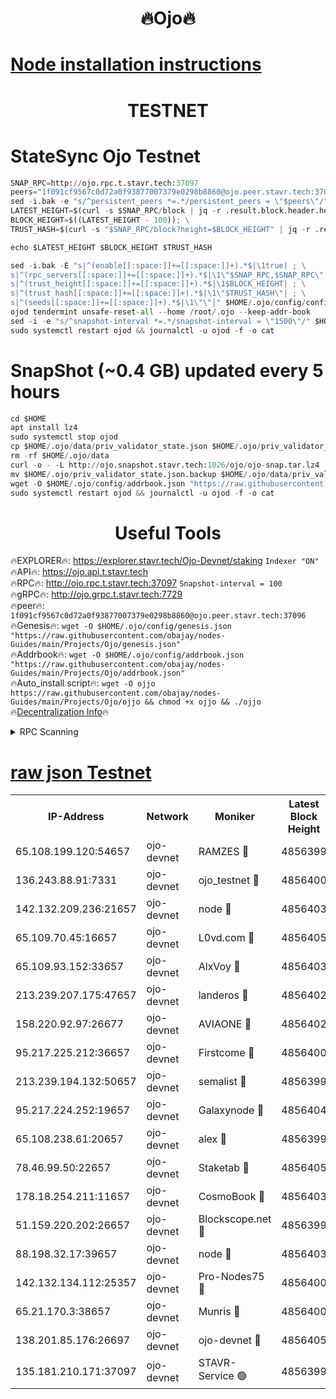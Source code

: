 <h1 align="center"> 🔥Ojo🔥</h1>

[Node installation instructions](https://github.com/obajay/nodes-Guides/tree/main/Projects/Ojo)
=

<h1 align="center"> TESTNET</h1>

# StateSync Ojo Testnet
```python
SNAP_RPC=http://ojo.rpc.t.stavr.tech:37097
peers="1f091cf9567c0d72a0f93877007379e0298b8860@ojo.peer.stavr.tech:37096"
sed -i.bak -e "s/^persistent_peers *=.*/persistent_peers = \"$peers\"/" $HOME/.ojo/config/config.toml
LATEST_HEIGHT=$(curl -s $SNAP_RPC/block | jq -r .result.block.header.height); \
BLOCK_HEIGHT=$((LATEST_HEIGHT - 100)); \
TRUST_HASH=$(curl -s "$SNAP_RPC/block?height=$BLOCK_HEIGHT" | jq -r .result.block_id.hash)

echo $LATEST_HEIGHT $BLOCK_HEIGHT $TRUST_HASH

sed -i.bak -E "s|^(enable[[:space:]]+=[[:space:]]+).*$|\1true| ; \
s|^(rpc_servers[[:space:]]+=[[:space:]]+).*$|\1\"$SNAP_RPC,$SNAP_RPC\"| ; \
s|^(trust_height[[:space:]]+=[[:space:]]+).*$|\1$BLOCK_HEIGHT| ; \
s|^(trust_hash[[:space:]]+=[[:space:]]+).*$|\1\"$TRUST_HASH\"| ; \
s|^(seeds[[:space:]]+=[[:space:]]+).*$|\1\"\"|" $HOME/.ojo/config/config.toml
ojod tendermint unsafe-reset-all --home /root/.ojo --keep-addr-book
sed -i -e "s/^snapshot-interval *=.*/snapshot-interval = \"1500\"/" $HOME/.ojo/config/app.toml
sudo systemctl restart ojod && journalctl -u ojod -f -o cat
```
# SnapShot (~0.4 GB) updated every 5 hours
```python
cd $HOME
apt install lz4
sudo systemctl stop ojod
cp $HOME/.ojo/data/priv_validator_state.json $HOME/.ojo/priv_validator_state.json.backup
rm -rf $HOME/.ojo/data
curl -o - -L http://ojo.snapshot.stavr.tech:1026/ojo/ojo-snap.tar.lz4 | lz4 -c -d - | tar -x -C $HOME/.ojo --strip-components 2
mv $HOME/.ojo/priv_validator_state.json.backup $HOME/.ojo/data/priv_validator_state.json
wget -O $HOME/.ojo/config/addrbook.json "https://raw.githubusercontent.com/obajay/nodes-Guides/main/Projects/Ojo/addrbook.json"
sudo systemctl restart ojod && journalctl -u ojod -f -o cat
```
 <h1 align="center"> Useful Tools</h1>

🔥EXPLORER🔥:        https://explorer.stavr.tech/Ojo-Devnet/staking        `Indexer "ON"` \
🔥API🔥:                     https://ojo.api.t.stavr.tech \
🔥RPC🔥:                    http://ojo.rpc.t.stavr.tech:37097              `Snapshot-interval = 100` \
🔥gRPC🔥:                  http://ojo.grpc.t.stavr.tech:7729 \
🔥peer🔥:                   `1f091cf9567c0d72a0f93877007379e0298b8860@ojo.peer.stavr.tech:37096` \
🔥Genesis🔥:    ```wget -O $HOME/.ojo/config/genesis.json "https://raw.githubusercontent.com/obajay/nodes-Guides/main/Projects/Ojo/genesis.json"``` \
🔥Addrbook🔥:    ```wget -O $HOME/.ojo/config/addrbook.json "https://raw.githubusercontent.com/obajay/nodes-Guides/main/Projects/Ojo/addrbook.json"``` \
🔥Auto_install script🔥: ```wget -O ojjo https://raw.githubusercontent.com/obajay/nodes-Guides/main/Projects/Ojo/ojjo && chmod +x ojjo && ./ojjo``` \
🔥[Decentralization Info](https://github.com/obajay/StateSync-snapshots/tree/main/Projects/Ojo/Decentralization)🔥



<details>
<summary>RPC Scanning</summary>

<h2 align="center"> We scan nodes in real time every 4 hours. And we provide the final result of RPC endpoints.
We cannot influence the operation of these nodes in any way. </h2>


```python
If Voting Power is higher than 0 --> then the Node is a validator of the network and may be subject to attack and be a potential threat to the chain.
```
```python
We marked such validators with a red symbol
```

</details>

[raw json Testnet](https://rpc-check.ojot.stavr.tech/ojot/rpc-ojot-result.json)
=


<table><tr><th>IP-Address</th><th>Network</th><th>Moniker</th><th>Latest Block Height</th><th>Earliest Block Height</th><th>Catching Up</th><th>Tx Index</th><th>Voting Power</th><th>Scan Time</th></tr><tr><td>65.108.199.120:54657</td><td>ojo-devnet</td><td>RAMZES 🔴</td><td>4856399</td><td>306156</td><td>False</td><td>on</td><td>15420</td><td>2024-01-07T18:15:17.286426353UTC</td></tr><tr><td>136.243.88.91:7331</td><td>ojo-devnet</td><td>ojo_testnet 🔴</td><td>4856400</td><td>308845</td><td>False</td><td>on</td><td>1000</td><td>2024-01-07T18:15:23.525602929UTC</td></tr><tr><td>142.132.209.236:21657</td><td>ojo-devnet</td><td>node 🔴</td><td>4856403</td><td>350001</td><td>False</td><td>on</td><td>1999</td><td>2024-01-07T18:15:39.135369319UTC</td></tr><tr><td>65.109.70.45:16657</td><td>ojo-devnet</td><td>L0vd.com 🔴</td><td>4856405</td><td>695918</td><td>False</td><td>off</td><td>998</td><td>2024-01-07T18:15:49.178114120UTC</td></tr><tr><td>65.109.93.152:33657</td><td>ojo-devnet</td><td>AlxVoy 🔴</td><td>4856403</td><td>2319801</td><td>False</td><td>on</td><td>4536782</td><td>2024-01-07T18:15:38.881076971UTC</td></tr><tr><td>213.239.207.175:47657</td><td>ojo-devnet</td><td>landeros 🔴</td><td>4856402</td><td>2714001</td><td>False</td><td>off</td><td>11083</td><td>2024-01-07T18:15:34.439534505UTC</td></tr><tr><td>158.220.92.97:26677</td><td>ojo-devnet</td><td>AVIAONE 🔴</td><td>4856402</td><td>2754001</td><td>False</td><td>on</td><td>13867</td><td>2024-01-07T18:15:34.158894208UTC</td></tr><tr><td>95.217.225.212:36657</td><td>ojo-devnet</td><td>Firstcome 🔴</td><td>4856400</td><td>2985946</td><td>False</td><td>on</td><td>13566</td><td>2024-01-07T18:15:23.242462043UTC</td></tr><tr><td>213.239.194.132:50657</td><td>ojo-devnet</td><td>semalist 🔴</td><td>4856399</td><td>3223522</td><td>False</td><td>on</td><td>21037</td><td>2024-01-07T18:15:17.545191358UTC</td></tr><tr><td>95.217.224.252:19657</td><td>ojo-devnet</td><td>Galaxynode 🔴</td><td>4856404</td><td>3685492</td><td>False</td><td>on</td><td>11888</td><td>2024-01-07T18:15:46.493449804UTC</td></tr><tr><td>65.108.238.61:20657</td><td>ojo-devnet</td><td>alex 🔴</td><td>4856399</td><td>4158001</td><td>False</td><td>on</td><td>11359</td><td>2024-01-07T18:15:16.918181401UTC</td></tr><tr><td>78.46.99.50:22657</td><td>ojo-devnet</td><td>Staketab 🔴</td><td>4856405</td><td>4254801</td><td>False</td><td>on</td><td>1276</td><td>2024-01-07T18:15:49.444394326UTC</td></tr><tr><td>178.18.254.211:11657</td><td>ojo-devnet</td><td>CosmoBook 🔴</td><td>4856403</td><td>4392001</td><td>False</td><td>off</td><td>1057</td><td>2024-01-07T18:15:41.465527119UTC</td></tr><tr><td>51.159.220.202:26657</td><td>ojo-devnet</td><td>Blockscope.net 🔴</td><td>4856399</td><td>4425001</td><td>False</td><td>on</td><td>981</td><td>2024-01-07T18:15:16.485967495UTC</td></tr><tr><td>88.198.32.17:39657</td><td>ojo-devnet</td><td>node 🔴</td><td>4856403</td><td>4710001</td><td>False</td><td>on</td><td>83499</td><td>2024-01-07T18:15:41.746970462UTC</td></tr><tr><td>142.132.134.112:25357</td><td>ojo-devnet</td><td>Pro-Nodes75 🔴</td><td>4856400</td><td>4756400</td><td>False</td><td>on</td><td>24651</td><td>2024-01-07T18:15:20.458689939UTC</td></tr><tr><td>65.21.170.3:38657</td><td>ojo-devnet</td><td>Munris 🔴</td><td>4856400</td><td>4756400</td><td>False</td><td>off</td><td>20123</td><td>2024-01-07T18:15:22.888750003UTC</td></tr><tr><td>138.201.85.176:26697</td><td>ojo-devnet</td><td>ojo-devnet 🔴</td><td>4856405</td><td>4756405</td><td>False</td><td>on</td><td>1000024000</td><td>2024-01-07T18:15:48.804129916UTC</td></tr><tr><td>135.181.210.171:37097</td><td>ojo-devnet</td><td>STAVR-Service 🟢</td><td>4856399</td><td>4853501</td><td>False</td><td>on</td><td>0</td><td>2024-01-07T18:15:18.177206992UTC</td></tr></table>
